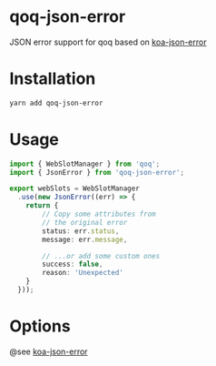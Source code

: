 # qoq-json-error

JSON error support for qoq based on [koa-json-error](https://github.com/koajs/json-error)

# Installation

```bash
yarn add qoq-json-error
```

# Usage

```typescript
import { WebSlotManager } from 'qoq';
import { JsonError } from 'qoq-json-error';

export webSlots = WebSlotManager
  .use(new JsonError((err) => {
    return {
        // Copy some attributes from
        // the original error
        status: err.status,
        message: err.message,

        // ...or add some custom ones
        success: false,
        reason: 'Unexpected'
    }
  }));
```

# Options

@see [koa-json-error](https://github.com/koajs/json-error#koa-json-error)

